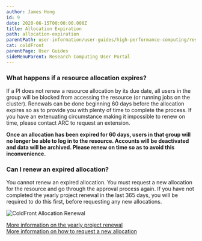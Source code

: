 ```yaml
---
author: James Hong
id: 9
date: 2020-06-15T00:00:00.000Z
title: Allocation Expiration
path: allocation-expiration
parentPath: user-information/user-guides/high-performance-computing/research-computing-user-portal
cat: coldFront
parentPage: User Guides
sideMenuParent: Research Computing User Portal
---
```


### What happens if a resource allocation expires?

If a PI does not renew a resource allocation by its due date, all users in the group will be blocked from accessing the resource (or running jobs on the cluster).  Renewals can be done beginning 60 days before the allocation expires so as to provide you with plenty of time to complete the process.  If you have an extenuating circumstance making it impossible to renew on time, please contact ARC to request an extension.

**Once an allocation has been expired for 60 days, users in that group will no longer be able to log in to the resource.  Accounts will be deactivated and data will be archived.  Please renew on time so as to avoid this inconvenience.**

### Can I renew an expired allocation?

You cannot renew an expired allocation.  You must request a new allocation for the resource and go through the approval process again.  If you have not completed the yearly project renewal in the last 365 days, you will be required to do this first, before requesting any new allocations.  

![ColdFront Allocation Renewal](/images/coldfront_allocation_expires.png)

[More information on the yearly project renewal](yearly-project-renewal)  
[More information on how to request a new allocation](request-new-allocation)